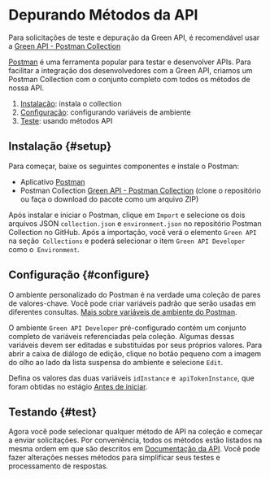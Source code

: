 # Depurando Métodos da API

Para solicitações de teste e depuração da Green API, é recomendável usar a [Green API - Postman Collection](https://github.com/green-api/green-api-postman-collection)

[Postman](https://www.getpostman.com/) é uma ferramenta popular para testar e desenvolver APIs. Para facilitar a integração dos desenvolvedores com a Green API, criamos um Postman Collection com o conjunto completo com todos os métodos de nossa API.

1. [Instalação](#setup): instala o collection
2. [Configuração](#configure): configurando variáveis ​​de ambiente
3. [Teste](#test): usando métodos API

## Instalação {#setup}

Para começar, baixe os seguintes componentes e instale o Postman:

- Aplicativo [Postman](https://www.postman.com/downloads/)
- Postman Collection [Green API - Postman Collection](https://github.com/green-api/green-api-postman-collection) (clone o repositório ou faça o download do pacote como um arquivo ZIP)

Após instalar e iniciar o Postman, clique em `Import` e selecione os dois arquivos JSON `collection.json` e `environment.json` no repositório Postman Collection no GitHub. Após a importação, você verá o elemento `Green API` na seção` Collections` e poderá selecionar o item `Green API Developer` como o` Environment`.

## Configuração {#configure}

O ambiente personalizado do Postman é na verdade uma coleção de pares de valores-chave. Você pode criar variáveis ​​padrão que serão usadas em diferentes consultas. [Mais sobre variáveis ​​de ambiente do Postman](https://learning.postman.com/docs/postman/variables-and-environments/managing-environments/).

O ambiente `Green API Developer` pré-configurado contém um conjunto completo de variáveis ​​referenciadas pela coleção. Algumas dessas variáveis ​​devem ser editadas e substituídas por seus próprios valores. Para abrir a caixa de diálogo de edição, clique no botão pequeno com a imagem do olho ao lado da lista suspensa do ambiente e selecione `Edit`.

Defina os valores das duas variáveis ​​`idInstance` e` apiTokenInstance`, que foram obtidas no estágio [Antes de iniciar](before-start.md#parameters).

## Testando {#test}

Agora você pode selecionar qualquer método de API na coleção e começar a enviar solicitações. Por conveniência, todos os métodos estão listados na mesma ordem em que são descritos em [Documentação da API](api/index.md). Você pode fazer alterações nesses métodos para simplificar seus testes e processamento de respostas.